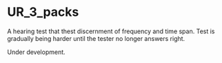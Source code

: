 # UR_3_packs

A hearing test that thest discernment of frequency and time span. Test is gradually being harder until the tester no longer answers right.

Under development.
